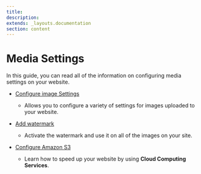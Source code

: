 ```yaml
---
title:
description:
extends: _layouts.documentation
section: content
---
```


# Media Settings

In this guide, you can read all of the information on configuring media settings on your website.

*   [Configure image Settings](/docs/media-settings-configure-image-settings)

    -  Allows you to configure a variety of settings for images uploaded to your website.

*   [Add watermark](/docs/media-settings-add-watermark)

     -  Activate the watermark and use it on all of the images on your site.

*   [Configure Amazon S3](/docs/media-settings-amazon-s3)

     -  Learn how to speed up your website by using **Cloud Computing Services**.
